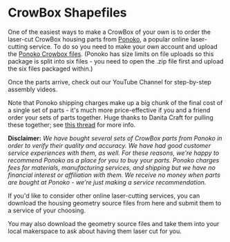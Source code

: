 CrowBox Shapefiles
==================

One of the easiest ways to make a CrowBox of your own is to order the laser-cut CrowBox housing parts from [Ponoko](https://ponoko.com), a popular online laser-cutting service. To do so you need to make your own account and upload the [Ponoko Crowbox files](). (Ponoko has size limits on file uploads so this package is split into six files - you need to open the .zip file first and upload the six files packaged within.)

Once the parts arrive, check out our YouTube Channel for step-by-step assembly videos.

Note that Ponoko shipping charges make up a big chunk of the final cost of a single set of parts - it's much more price-effective if you and a friend order your sets of parts together. Huge thanks to Danita Craft for pulling these together; see [this thread](https://groups.google.com/g/crowboxkit/c/9xb9-OHnaKQ/m/a6WmhurxAQAJ?pli=1) for more info.

**Disclaimer:** _We have bought several sets of CrowBox parts from Ponoko in order to verify their quality and accuracy. We have had good customer service experiences with them, as well. For these reasons, we're happy to recommend Ponoko as a place for you to buy your parts. Ponoko charges fees for materials, manufacturing services, and shipping but we have no financial interest or affiliation with them. We receive no money when parts are bought at Ponoko - we're just making a service recommendation._

If you'd like to consider other online laser-cutting services, you can download the housing geometry source files from here and submit them to a service of your choosing.

You may also download the geometry source files and take them into your local makerspace to ask about having them laser cut for you.

